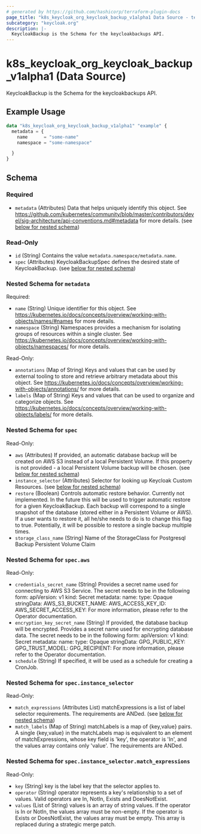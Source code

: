 ```yaml
---
# generated by https://github.com/hashicorp/terraform-plugin-docs
page_title: "k8s_keycloak_org_keycloak_backup_v1alpha1 Data Source - terraform-provider-k8s"
subcategory: "keycloak.org"
description: |-
  KeycloakBackup is the Schema for the keycloakbackups API.
---
```


# k8s_keycloak_org_keycloak_backup_v1alpha1 (Data Source)

KeycloakBackup is the Schema for the keycloakbackups API.

## Example Usage

```terraform
data "k8s_keycloak_org_keycloak_backup_v1alpha1" "example" {
  metadata = {
    name      = "some-name"
    namespace = "some-namespace"

  }
}
```

<!-- schema generated by tfplugindocs -->
## Schema

### Required

- `metadata` (Attributes) Data that helps uniquely identify this object. See https://github.com/kubernetes/community/blob/master/contributors/devel/sig-architecture/api-conventions.md#metadata for more details. (see [below for nested schema](#nestedatt--metadata))

### Read-Only

- `id` (String) Contains the value `metadata.namespace/metadata.name`.
- `spec` (Attributes) KeycloakBackupSpec defines the desired state of KeycloakBackup. (see [below for nested schema](#nestedatt--spec))

<a id="nestedatt--metadata"></a>
### Nested Schema for `metadata`

Required:

- `name` (String) Unique identifier for this object. See https://kubernetes.io/docs/concepts/overview/working-with-objects/names/#names for more details.
- `namespace` (String) Namespaces provides a mechanism for isolating groups of resources within a single cluster. See https://kubernetes.io/docs/concepts/overview/working-with-objects/namespaces/ for more details.

Read-Only:

- `annotations` (Map of String) Keys and values that can be used by external tooling to store and retrieve arbitrary metadata about this object. See https://kubernetes.io/docs/concepts/overview/working-with-objects/annotations/ for more details.
- `labels` (Map of String) Keys and values that can be used to organize and categorize objects. See https://kubernetes.io/docs/concepts/overview/working-with-objects/labels/ for more details.


<a id="nestedatt--spec"></a>
### Nested Schema for `spec`

Read-Only:

- `aws` (Attributes) If provided, an automatic database backup will be created on AWS S3 instead of a local Persistent Volume. If this property is not provided - a local Persistent Volume backup will be chosen. (see [below for nested schema](#nestedatt--spec--aws))
- `instance_selector` (Attributes) Selector for looking up Keycloak Custom Resources. (see [below for nested schema](#nestedatt--spec--instance_selector))
- `restore` (Boolean) Controls automatic restore behavior. Currently not implemented.  In the future this will be used to trigger automatic restore for a given KeycloakBackup. Each backup will correspond to a single snapshot of the database (stored either in a Persistent Volume or AWS). If a user wants to restore it, all he/she needs to do is to change this flag to true. Potentially, it will be possible to restore a single backup multiple times.
- `storage_class_name` (String) Name of the StorageClass for Postgresql Backup Persistent Volume Claim

<a id="nestedatt--spec--aws"></a>
### Nested Schema for `spec.aws`

Read-Only:

- `credentials_secret_name` (String) Provides a secret name used for connecting to AWS S3 Service. The secret needs to be in the following form:      apiVersion: v1     kind: Secret     metadata:       name: <Secret name>     type: Opaque     stringData:       AWS_S3_BUCKET_NAME: <S3 Bucket Name>       AWS_ACCESS_KEY_ID: <AWS Access Key ID>       AWS_SECRET_ACCESS_KEY: <AWS Secret Key>  For more information, please refer to the Operator documentation.
- `encryption_key_secret_name` (String) If provided, the database backup will be encrypted. Provides a secret name used for encrypting database data. The secret needs to be in the following form:      apiVersion: v1     kind: Secret     metadata:       name: <Secret name>     type: Opaque     stringData:       GPG_PUBLIC_KEY: <GPG Public Key>       GPG_TRUST_MODEL: <GPG Trust Model>       GPG_RECIPIENT: <GPG Recipient>  For more information, please refer to the Operator documentation.
- `schedule` (String) If specified, it will be used as a schedule for creating a CronJob.


<a id="nestedatt--spec--instance_selector"></a>
### Nested Schema for `spec.instance_selector`

Read-Only:

- `match_expressions` (Attributes List) matchExpressions is a list of label selector requirements. The requirements are ANDed. (see [below for nested schema](#nestedatt--spec--instance_selector--match_expressions))
- `match_labels` (Map of String) matchLabels is a map of {key,value} pairs. A single {key,value} in the matchLabels map is equivalent to an element of matchExpressions, whose key field is 'key', the operator is 'In', and the values array contains only 'value'. The requirements are ANDed.

<a id="nestedatt--spec--instance_selector--match_expressions"></a>
### Nested Schema for `spec.instance_selector.match_expressions`

Read-Only:

- `key` (String) key is the label key that the selector applies to.
- `operator` (String) operator represents a key's relationship to a set of values. Valid operators are In, NotIn, Exists and DoesNotExist.
- `values` (List of String) values is an array of string values. If the operator is In or NotIn, the values array must be non-empty. If the operator is Exists or DoesNotExist, the values array must be empty. This array is replaced during a strategic merge patch.
